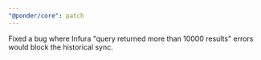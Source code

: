 ```yaml
---
"@ponder/core": patch
---
```


Fixed a bug where Infura "query returned more than 10000 results" errors would block the historical sync.
